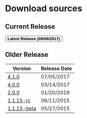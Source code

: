 # Download sources

## Current Release

[<button type="button" class="btn btn-success">
**Latest Release (09/06/2017)**
</button>](https://github.com/ringmesh/RINGMesh/archive/5.0.0.zip)

## Older Release

Version                                                                      | Release Date
-----------------------------------------------------------------------------|-------------
[4.1.0](https://github.com/ringmesh/RINGMesh/archive/4.1.0.zip)              | 07/05/2017
[4.0.0](https://github.com/ringmesh/RINGMesh/archive/4.0.0.zip)              | 03/14/2017
[2.0.0](https://github.com/ringmesh/RINGMesh/archive/2.0.0.zip)              | 01/20/2016
[1.1.15-rc](https://github.com/ringmesh/RINGMesh/archive/1.1.15-rc.zip)      | 06/11/2015
[1.1.15-beta](https://github.com/ringmesh/RINGMesh/archive/1.0.15-beta.zip)  | 05/27/2015
